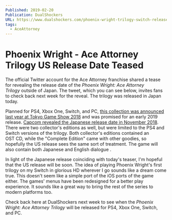 ```yaml
---
Published: 2019-02-20
Publication: DualShockers
URL: https://www.dualshockers.com/phoenix-wright-trilogy-switch-release-teased/
tags:
  - AceAttorney
---
```

# Phoenix Wright - Ace Attorney Trilogy US Release Date Teased

The official Twitter account for the Ace Attorney franchise shared a tease for revealing the release date of the _Phoenix Wright: Ace Attorney Trilogy_ outside of Japan. The tweet, which you can see below, invites fans to check back next week for the reveal. The trilogy was released in Japan today.

Planned for PS4, Xbox One, Switch, and PC, [this collection was announced last year at Tokyo Game Show 2018](https://www.dualshockers.com/ace-attorney-123-modern-platforms-trailer/) and was promised for an early 2019 release. [Capcom revealed the Japanese release date in November 2018](https://www.dualshockers.com/phoenix-wright-ace-attorney-trilogy-japan-release-date-limited-edition/). There were two collector's editions as well, but were limited to the PS4 and Switch versions of the trilogy. Both collector's editions contained an OST CD, while the "Complete Edition" came with other goodies, so hopefully the US release sees the same sort of treatment. The game will also contain both Japanese and English dialogue .

In light of the Japanese release coinciding with today's teaser, I'm hopeful that the US release will be soon. The idea of playing Phoenix Wright's first trilogy on my Switch in glorious HD wherever I go sounds like a dream come true. This doesn't seem like a simple port of the iOS ports of the game either. The games' menus have been redesigned for a better play experience. It sounds like a great way to bring the rest of the series to modern platforms too.

Check back here at DualShockers next week to see when the _Phoenix Wright: Ace Attorney Trilogy_ will be released for PS4, Xbox One, Switch, and PC.